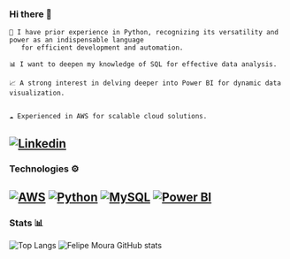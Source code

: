 ### Hi there  👋 

    🐍 I have prior experience in Python, recognizing its versatility and power as an indispensable language 
       for efficient development and automation.

    📊 I want to deepen my knowledge of SQL for effective data analysis.

    📈 A strong interest in delving deeper into Power BI for dynamic data visualization.

  
    ☁️ Experienced in AWS for scalable cloud solutions.

[![Linkedin](https://img.shields.io/badge/LinkedIn-0077B5?style=for-the-badge&logo=linkedin&logoColor=white)](https://www.linkedin.com/in/felipe-moura-76a239248/)
-------------------------
### Technologies ⚙️

[![AWS](https://img.shields.io/badge/AWS-232F3E?style=flat-square&logo=amazon-aws&logoColor=white)](https://aws.amazon.com/)
[![Python](https://img.shields.io/badge/Python-3776AB?style=flat-square&logo=python&logoColor=white)](https://www.python.org/) 
[![MySQL](https://img.shields.io/badge/MySQL-4479A1?style=flat-square&logo=mysql&logoColor=white)](https://www.mysql.com/)
[![Power BI](https://img.shields.io/badge/Power%20BI-F2C811?style=flat-square&logo=Power%20BI&logoColor=white)](https://powerbi.microsoft.com/)
------------------------
### Stats 📊
![Top Langs](https://github-readme-stats.vercel.app/api/top-langs/?username=felipemoura11&layout=compact&theme=dracula)
![Felipe Moura GitHub stats](https://github-readme-stats.vercel.app/api?username=felipemoura11&show_icons=true&theme=dracula) 
